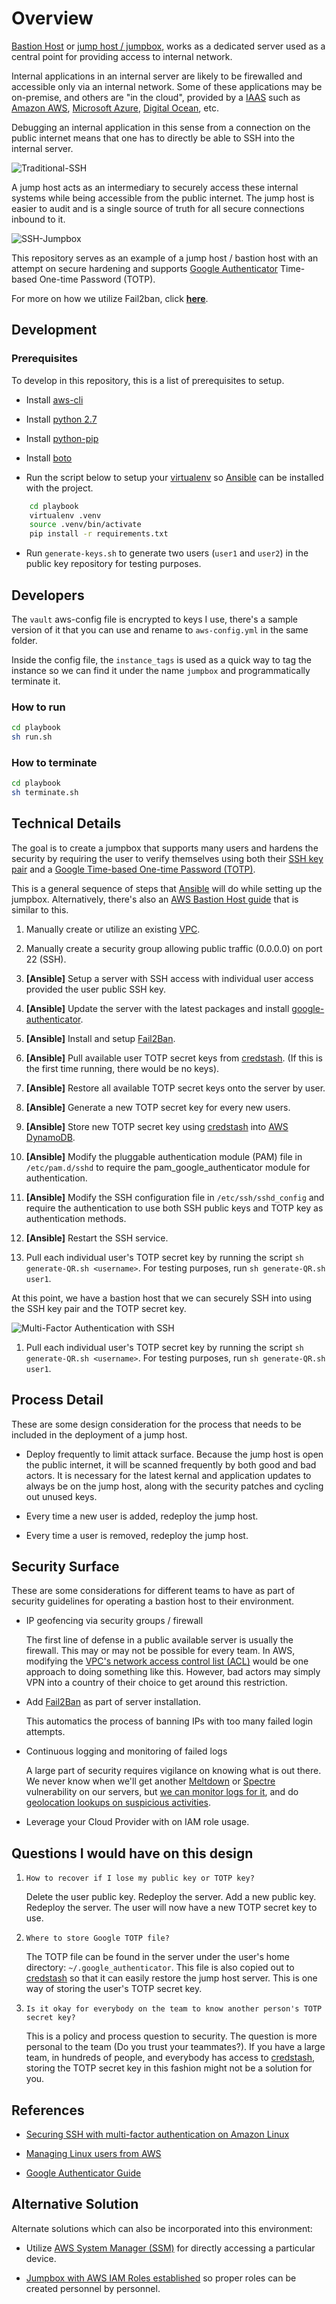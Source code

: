 # Overview

[Bastion Host](https://en.wikipedia.org/wiki/Bastion_host) or [jump host / jumpbox](https://en.wikipedia.org/wiki/Jump_server), works as a dedicated server used as a central point for providing access to internal network.

Internal applications in an internal server are likely to be firewalled and accessible only via an internal network. Some of these applications may be on-premise, and others are "in the cloud", provided by a [IAAS](https://searchcloudcomputing.techtarget.com/definition/Infrastructure-as-a-Service-IaaS) such as [Amazon AWS](https://aws.amazon.com/), [Microsoft Azure](https://azure.microsoft.com/), [Digital Ocean](https://www.digitalocean.com/), etc.

Debugging an internal application in this sense from a connection on the public internet means that one has to directly be able to SSH into the internal server.

![Traditional-SSH](doc/traditional-ssh.png)

A jump host acts as an intermediary to securely access these internal systems while being accessible from the public internet. The jump host is easier to audit and is a single source of truth for all secure connections inbound to it.

![SSH-Jumpbox](doc/ssh-jumpbox-fail2ban.png)

This repository serves as an example of a jump host / bastion host with an attempt on secure hardening and supports [Google Authenticator](https://github.com/google/google-authenticator) Time-based One-time Password (TOTP).

For more on how we utilize Fail2ban, click **[here](doc/fail2ban.md)**.

## Development

### Prerequisites

To develop in this repository, this is a list of prerequisites to setup.

- Install [aws-cli](https://docs.aws.amazon.com/cli/latest/userguide/installing.html)

- Install [python 2.7](https://www.python.org/downloads/)

- Install [python-pip](https://pypi.org/project/pip/)

- Install [boto](https://github.com/boto/boto)

- Run the script below to setup your [virtualenv](https://virtualenv.pypa.io/en/stable/) so [Ansible](https://www.ansible.com) can be installed with the project.

```sh
    cd playbook
    virtualenv .venv
    source .venv/bin/activate
    pip install -r requirements.txt
```

- Run `generate-keys.sh` to generate two users (`user1` and `user2`) in the public key repository for testing purposes.

## Developers

The `vault` aws-config file is encrypted to keys I use, there's a sample version of it that you can use and rename to `aws-config.yml` in the same folder.

Inside the config file, the `instance_tags` is used as a quick way to tag the instance so we can find it under the name `jumpbox` and programmatically terminate it.

### How to run

```sh
cd playbook
sh run.sh
```

### How to terminate

```sh
cd playbook
sh terminate.sh
```

## Technical Details

The goal is to create a jumpbox that supports many users and hardens the security by requiring the user to verify themselves using both their [SSH key pair](https://www.digitalocean.com/community/tutorials/how-to-set-up-ssh-keys--2) and a [Google Time-based One-time Password (TOTP)](https://en.wikipedia.org/wiki/Google_Authenticator).

This is a general sequence of steps that [Ansible](https://www.ansible.com) will do while setting up the jumpbox.
Alternatively, there's also an [AWS Bastion Host guide](https://aws.amazon.com/blogs/security/how-to-record-ssh-sessions-established-through-a-bastion-host/) that is similar to this.

1. Manually create or utilize an existing [VPC](https://docs.aws.amazon.com/AmazonVPC/latest/UserGuide/VPC_Introduction.html).

1. Manually create a security group allowing public traffic (0.0.0.0) on port 22 (SSH).

1. **[Ansible]** Setup a server with SSH access with individual user access provided the user public SSH key.

1. **[Ansible]** Update the server with the latest packages and install [google-authenticator](https://github.com/google/google-authenticator).

1. **[Ansible]** Install and setup [Fail2Ban](doc/fail2ban.md).

1. **[Ansible]** Pull available user TOTP secret keys from [credstash](https://github.com/fugue/credstash). (If this is the first time running, there would be no keys).

1. **[Ansible]** Restore all available TOTP secret keys onto the server by user.

1. **[Ansible]** Generate a new TOTP secret key for every new users.

1. **[Ansible]** Store new TOTP secret key using [credstash](https://github.com/fugue/credstash) into [AWS DynamoDB](https://aws.amazon.com/dynamodb/).

1. **[Ansible]** Modify the pluggable authentication module (PAM) file in `/etc/pam.d/sshd` to require the pam_google_authenticator module for authentication.

1. **[Ansible]** Modify the SSH configuration file in `/etc/ssh/sshd_config` and require the authentication to use both SSH public keys and TOTP key as authentication methods.

1. **[Ansible]** Restart the SSH service.

1. Pull each individual user's TOTP secret key by running the script `sh generate-QR.sh <username>`. For testing purposes, run `sh generate-QR.sh user1`.

At this point, we have a bastion host that we can securely SSH into using the SSH key pair and the TOTP secret key.

![Multi-Factor Authentication with SSH](doc/google-auth)

1. Pull each individual user's TOTP secret key by running the script `sh generate-QR.sh <username>`. For testing purposes, run `sh generate-QR.sh user1`.

## Process Detail

These are some design consideration for the process that needs to be included in the deployment of a jump host.

- Deploy frequently to limit attack surface.
  Because the jump host is open the public internet, it will be scanned frequently by both good and bad actors. It is necessary for the latest kernal and application updates to always be on the jump host, along with the security patches and cycling out unused keys.

- Every time a new user is added, redeploy the jump host.

- Every time a user is removed, redeploy the jump host.

## Security Surface

These are some considerations for different teams to have as part of security guidelines for operating a bastion host to their environment.

- IP geofencing via security groups / firewall

  The first line of defense in a public available server is usually the firewall. This may or may not be possible for every team.
  In AWS, modifying the [VPC's network access control list (ACL)](https://docs.aws.amazon.com/AmazonVPC/latest/UserGuide/VPC_ACLs.html) would be one approach to doing something like this. However, bad actors may simply VPN into a country of their choice to get around this restriction.

- Add [Fail2Ban](https://github.com/fail2ban/fail2ban) as part of server installation.

  This automatics the process of banning IPs with too many failed login attempts.

- Continuous logging and monitoring of failed logs

  A large part of security requires vigilance on knowing what is out there. We never know when we'll get another [Meltdown](https://meltdownattack.com/) or [Spectre](https://meltdownattack.com/) vulnerability on our servers, but [we can monitor logs for it](https://aws.amazon.com/blogs/security/how-to-monitor-and-visualize-failed-ssh-access-attempts-to-amazon-ec2-linux-instances/), and do [geolocation lookups on suspicious activities](https://aws.amazon.com/blogs/security/how-to-use-amazon-guardduty-and-aws-web-application-firewall-to-automatically-block-suspicious-hosts/).

- Leverage your Cloud Provider with on IAM role usage.

## Questions I would have on this design

1. `How to recover if I lose my public key or TOTP key?`

   Delete the user public key. Redeploy the server. Add a new public key. Redeploy the server. The user will now have a new TOTP secret key to use.

1. `Where to store Google TOTP file?`

   The TOTP file can be found in the server under the user's home directory: `~/.google_authenticator`. This file is also copied out to [credstash](https://github.com/fugue/credstash) so that it can easily restore the jump host server. This is one way of storing the user's TOTP secret key.

1. `Is it okay for everybody on the team to know another person's TOTP secret key?`

   This is a policy and process question to security. The question is more personal to the team (Do you trust your teammates?). If you have a large team, in hundreds of people, and everybody has access to [credstash](https://github.com/fugue/credstash), storing the TOTP secret key in this fashion might not be a solution for you.

## References

- [Securing SSH with multi-factor authentication on Amazon Linux](https://aws.amazon.com/blogs/startups/securing-ssh-to-amazon-ec2-linux-hosts/)

- [Managing Linux users from AWS](https://docs.aws.amazon.com/AWSEC2/latest/UserGuide/managing-users.html)

- [Google Authenticator Guide](https://wiki.archlinux.org/index.php/Google_Authenticator)

## Alternative Solution

Alternate solutions which can also be incorporated into this environment:

- Utilize [AWS System Manager (SSM)](https://docs.aws.amazon.com/systems-manager/latest/userguide/ssm-agent.html) for directly accessing a particular device.

- [Jumpbox with AWS IAM Roles established](https://github.com/widdix/aws-ec2-ssh) so proper roles can be created personnel by personnel.
